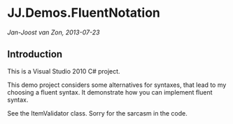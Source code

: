 JJ.Demos.FluentNotation
=======================

*Jan-Joost van Zon, 2013-07-23*

Introduction
------------

This is a Visual Studio 2010 C# project.

This demo project considers some alternatives for syntaxes, that lead to my choosing a fluent syntax. It demonstrate how you can implement fluent syntax.

See the ItemValidator class. Sorry for the sarcasm in the code.

